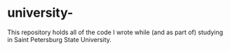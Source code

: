 # university-
This repository holds all of the code I wrote while (and as part of) studying in Saint Petersburg State University.
